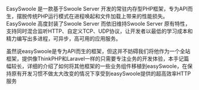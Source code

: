 EasySwoole 是一款基于Swoole Server 开发的常驻内存型PHP框架，专为API而生，摆脱传统PHP运行模式在进程唤起和文件加载上带来的性能损失。EasySwoole 高度封装了Swoole Server 而依旧维持Swoole Server 原有特性，支持同时混合监听HTTP、自定义TCP、UDP协议，让开发者以最低的学习成本和精力编写出多进程，可异步，高可用的应用服务。

虽然说easySwoole是专为API而生的框架，但这并不妨碍我们将他作为一个全站框架，提供像ThinkPHP和Laravel一样的只需要专注业务的开发体验，本手记篇幅较长，详细的介绍了如何将其他框架的一些业务组件移植到easySwoole，在保持原有开发习惯不做太大改变的情况下享受到easySwoole提供的超高效率HTTP服务